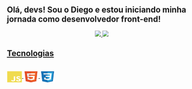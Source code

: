 ## Olá, devs! Sou o Diego e estou iniciando minha jornada como desenvolvedor front-end!

<div align="center">
  <a href="https://github.com/diego-tavares">
  <img height="150em" src="https://github-readme-stats.vercel.app/api?username=diego-tavares&show_icons=true&theme=dracula&include_all_commits=true&count_private=true"/>
  <img height="150em" src="https://github-readme-stats.vercel.app/api/top-langs/?username=diego-tavares&layout=compact&langs_count=7&theme=dracula"/>
</div>

## Tecnologias
<div style="display: inline_block"><br>
  <img align="center" alt="JavaScript" height="30" width="40" src="https://raw.githubusercontent.com/devicons/devicon/master/icons/javascript/javascript-plain.svg">
  <img align="center" alt="HTML" height="30" width="40" src="https://raw.githubusercontent.com/devicons/devicon/master/icons/html5/html5-original.svg">
  <img align="center" alt="CSS" height="30" width="40" src="https://raw.githubusercontent.com/devicons/devicon/master/icons/css3/css3-original.svg">
  </div>
  
  ##
